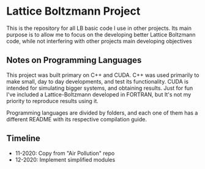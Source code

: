 # Lattice Boltzmann Project

This is the repository for all LB basic code I use in other projects. Its main purpose is to allow me to focus on the developing better Lattice Boltzmann code, while not interfering with other projects main developing objectives

## Notes on Programming Languages
This project was built primary on C++ and CUDA. C++ was used primarily to make small, day to day developments, and test its functionality. CUDA is intended for simulating bigger systems, and obtaining results. Just for fun I've included a Lattice-Boltzmann developed in FORTRAN, but It's not my priority to 
reproduce results using it.

Programming languages are divided by folders, and each one of them has 
a different README with its respective compilation guide.

## Timeline
* 11-2020: Copy from "Air Pollution" repo
* 12-2020: Implement simplified modules
